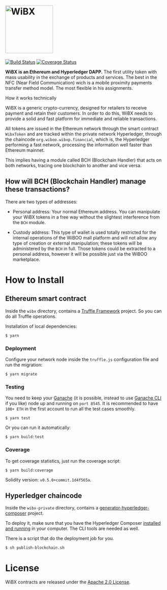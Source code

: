 # <img src="https://wibx.io/assets/svg/logo-site.svg" alt="WiBX" width="150px">

[![Build Status](https://travis-ci.com/wibxcoin/Contracts.svg?branch=master)](https://travis-ci.com/wibxcoin/Contracts)
[![Coverage Status](https://coveralls.io/repos/github/wibxcoin/Contracts/badge.svg?branch=master)](https://coveralls.io/github/wibxcoin/Contracts?branch=master)

**WiBX is an Ethereum and Hyperledger DAPP.** The first utility token with mass usability in the exchange of products and services. The best in the NFC (Near Field Communication) wich is a mobile proximity payments transfer method model. The most flexible in his assignments.

How it works technically

WiBX is a generic crypto-currency, designed for retailers to receive payment and retain their customers.
In order to do this, WiBX needs to provide a solid and fast platform for immediate and reliable transactions.

All tokens are issued in the Ethereum network through the smart contract `WibxToken` and are tracked within the private network Hyperledger, through the chaincode `org.wiboo.wibxp.financial`, which is, the Hyperledger performing a fast network, processing the information well faster than Ethereum mainnet.

This implies having a module called BCH (Blockchain Handler) that acts on both networks, tracing one blockchain to another and vice versa.

## How will BCH (Blockchain Handler) manage these transactions?

There are two types of addresses:

  * Personal address: Your normal Ethereum address. You can manipulate your WiBX tokens in a free way without the slightest interference from the `BCH` module.

  * Custody address: This type of wallet is used totally restricted for the internal operations of the WiBOO mall platform and will not allow any type of creation or external manipulation; these tokens will be administered by the `BCH` in full. Those tokens could be extracted to  a personal address, however it will be possible just via the WiBOO marketplace.

# How to Install

## Ethereum smart contract

Inside the `wibx` directory, contains a [Truffle Framework](https://truffleframework.com) project. So you can do all Truffle operations.

Installation of local dependencies:
```
$ yarn
```

### Deployment

Configure your network node inside the `truffle.js` configuration file and run the migration:
```
$ yarn migrate
```

### Testing

You need to keep your [Ganache](https://truffleframework.com/ganache) (it is possible, instead to use [Ganache CLI](https://github.com/trufflesuite/ganache-cli) if you like) node up and running on `port 8545`. It is recommended to have `100+ ETH` in the first account to run all the test cases smoothly.
```
$ yarn test
```

Or you can run it automatically:
```
$ yarn build:test
```

### Coverage

To get coverage statistics, just run the coverage script:
```
$ yarn build:coverage
```

Solidity version: `v0.5.0+commit.1d4f565a`.

## Hyperledger chaincode

Inside the `wibx-private` directory, contains a [generator-hyperledger-composer](https://www.npmjs.com/package/generator-hyperledger-composer) project.

To deploy it, make sure that you have the Hyperledger Composer [installed and running](https://hyperledger.github.io/composer/latest/installing/development-tools.html) in your computer. The CLI tools are needed as well.

There is a script that do the deployment  job for you.
```(sh)
$ sh publish-blockchain.sh
```

# License

WiBX contracts are released under the [Apache 2.0 License](LICENSE).
